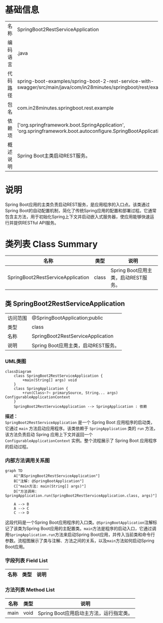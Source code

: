 # 基础信息

|      |      |
|------|------|
| 名称 | SpringBoot2RestServiceApplication |
| 编码语言 | .java |
| 代码路径 | spring-boot-examples/spring-boot-2-rest-service-with-swagger/src/main/java/com/in28minutes/springboot/rest/example/SpringBoot2RestServiceApplication.java |
| 包名 | com.in28minutes.springboot.rest.example |
| 依赖项 | ['org.springframework.boot.SpringApplication', 'org.springframework.boot.autoconfigure.SpringBootApplication'] |
| 概述说明 | Spring Boot主类启动REST服务。 |

# 说明

Spring Boot应用的主类负责启动REST服务，是应用程序的入口点。该类通过Spring Boot的自动配置机制，简化了传统Spring应用的配置和部署过程。它通常包含主方法，用于初始化Spring上下文并启动嵌入式服务器，使应用能够快速运行并提供RESTful API服务。

# 类列表 Class Summary

| 名称   | 类型  | 说明 |
|-------|------|-------------|
| SpringBoot2RestServiceApplication | class | Spring Boot应用主类，启动REST服务。 |



## 类 SpringBoot2RestServiceApplication

|      |      |
|------|------|
| 访问范围 | @SpringBootApplication;public |
| 类型 | class |
| 名称 | SpringBoot2RestServiceApplication |
| 说明 | Spring Boot应用主类，启动REST服务。 |


### UML类图

```mermaid
classDiagram
    class SpringBoot2RestServiceApplication {
        +main(String[] args) void
    }
    class SpringApplication {
        +run(Class~?~ primarySource, String... args) ConfigurableApplicationContext
    }
    SpringBoot2RestServiceApplication --> SpringApplication : 依赖
```

**描述：**  
`SpringBoot2RestServiceApplication` 是一个 Spring Boot 应用程序的启动类，它通过 `main` 方法启动应用程序。该类依赖于 `SpringApplication` 类的 `run` 方法，该方法负责启动 Spring 应用上下文并返回一个 `ConfigurableApplicationContext` 实例。整个流程展示了 Spring Boot 应用程序的启动过程。


### 内部方法调用关系图

```mermaid
graph TD
    A["类SpringBoot2RestServiceApplication"]
    B["注解: @SpringBootApplication"]
    C["main方法: main(String[] args)"]
    D["方法调用: SpringApplication.run(SpringBoot2RestServiceApplication.class, args)"]

    A --> B
    A --> C
    C --> D
```

这段代码是一个Spring Boot应用程序的入口类。`@SpringBootApplication`注解标记了该类为Spring Boot应用的主配置类。`main`方法是程序的启动入口，它通过调用`SpringApplication.run`方法来启动Spring Boot应用，并传入当前类和命令行参数。流程图展示了类与注解、方法之间的关系，以及`main`方法如何启动Spring Boot应用。

### 字段列表 Field List

| 名称  | 类型  | 说明 |
|-------|-------|------|

### 方法列表 Method List

| 名称  | 类型  | 说明 |
|-------|-------|------|
| main | void | Spring Boot应用启动主方法，运行指定类。 |




